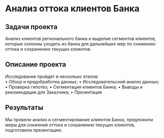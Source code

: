 # Анализ оттока клиентов Банка

## Задачи проекта
Анализ клиентов регионального банка и выделие сегментов клиентов, которые склонны уходить из банка для дальнейших мер по снижению оттока и сохранению текущих клиентов.

## Описание проекта 
Исследование пройдет в несколько этапов:\
• Обзор и предобработка данных;
• Исследовательский анализ данных;
• Проверка гипотез;
• Сегментация клиентов Банка;
• Выводы и рекомендации для Заказчика;
• Презентация

## Результаты 
 Мы провели анализ и сегментирование клиентов Банка, предложили меры для снижения оттока и сохранению текущих клиентов, подготовили презентацию.



